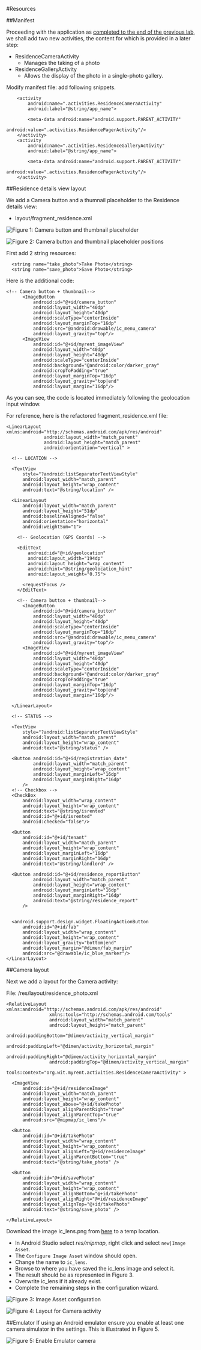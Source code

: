 #Resources


##Manifest

Proceeding with the application as [completed to the end of the previous lab](https://github.com/wit-ictskills-2016/myrent-14.git), we shall add two new activities, the content for which is provided in a later step:

- ResidenceCameraActivity
    - Manages the taking of a photo
- ResidenceGalleryActivity
    - Allows the display of the photo in a single-photo gallery.


Modify manifest file: add following snippets.

```
    <activity
        android:name=".activities.ResidenceCameraActivity"
        android:label="@string/app_name">
        
        <meta-data android:name="android.support.PARENT_ACTIVITY"
                   android:value=".activities.ResidencePagerActivity"/>
    </activity>
    <activity
        android:name=".activities.ResidenceGalleryActivity"
        android:label="@string/app_name">
        
        <meta-data android:name="android.support.PARENT_ACTIVITY"
                   android:value=".activities.ResidencePagerActivity"/>
    </activity>

```

##Residence details view layout

We add a Camera button and a thumnail placeholder to the Residence details view: 

- layout/fragment_residence.xml


![Figure 1: Camera button and thumbnail placeholder](img/01.png)

![Figure 2: Camera button and thumbnail placeholder positions](img/01a.png)

First add 2 string resources:

```
  <string name="take_photo">Take Photo</string>
  <string name="save_photo">Save Photo</string>
```
Here is the additional code:

```
<!-- Camera button + thumbnail-->
      <ImageButton
          android:id="@+id/camera_button"
          android:layout_width="40dp"
          android:layout_height="40dp"
          android:scaleType="centerInside"
          android:layout_marginTop="16dp"
          android:src="@android:drawable/ic_menu_camera"
          android:layout_gravity="top"/>
      <ImageView
          android:id="@+id/myrent_imageView"
          android:layout_width="40dp"
          android:layout_height="40dp"
          android:scaleType="centerInside"
          android:background="@android:color/darker_gray"
          android:cropToPadding="true"
          android:layout_marginTop="16dp"
          android:layout_gravity="top|end"
          android:layout_margin="16dp"/>

```
As you can see, the code is located immediately following the geolocation input window. 

For reference, here is the refactored fragment_residence.xml file:

```
<LinearLayout xmlns:android="http://schemas.android.com/apk/res/android"
              android:layout_width="match_parent"
              android:layout_height="match_parent"
              android:orientation="vertical" >

  <!-- LOCATION -->

  <TextView
      style="?android:listSeparatorTextViewStyle"
      android:layout_width="match_parent"
      android:layout_height="wrap_content"
      android:text="@string/location" />

  <LinearLayout
      android:layout_width="match_parent"
      android:layout_height="51dp"
      android:baselineAligned="false"
      android:orientation="horizontal"
      android:weightSum="1">

    <!-- Geolocation (GPS Coords) -->

    <EditText
        android:id="@+id/geolocation"
        android:layout_width="194dp"
        android:layout_height="wrap_content"
        android:hint="@string/geolocation_hint"
        android:layout_weight="0.75">

      <requestFocus />
    </EditText>

    <!-- Camera button + thumbnail-->
      <ImageButton
          android:id="@+id/camera_button"
          android:layout_width="40dp"
          android:layout_height="40dp"
          android:scaleType="centerInside"
          android:layout_marginTop="16dp"
          android:src="@android:drawable/ic_menu_camera"
          android:layout_gravity="top"/>
      <ImageView
          android:id="@+id/myrent_imageView"
          android:layout_width="40dp"
          android:layout_height="40dp"
          android:scaleType="centerInside"
          android:background="@android:color/darker_gray"
          android:cropToPadding="true"
          android:layout_marginTop="16dp"
          android:layout_gravity="top|end"
          android:layout_margin="16dp"/>

  </LinearLayout>

  <!-- STATUS -->

  <TextView
      style="?android:listSeparatorTextViewStyle"
      android:layout_width="match_parent"
      android:layout_height="wrap_content"
      android:text="@string/status" />

  <Button android:id="@+id/registration_date"
          android:layout_width="match_parent"
          android:layout_height="wrap_content"
          android:layout_marginLeft="16dp"
          android:layout_marginRight="16dp"
      />
  <!-- Checkbox -->
  <CheckBox
      android:layout_width="wrap_content"
      android:layout_height="wrap_content"
      android:text="@string/isrented"
      android:id="@+id/isrented"
      android:checked="false"/>

  <Button
      android:id="@+id/tenant"
      android:layout_width="match_parent"
      android:layout_height="wrap_content"
      android:layout_marginLeft="16dp"
      android:layout_marginRight="16dp"
      android:text="@string/landlord" />

  <Button android:id="@+id/residence_reportButton"
          android:layout_width="match_parent"
          android:layout_height="wrap_content"
          android:layout_marginLeft="16dp"
          android:layout_marginRight="16dp"
          android:text="@string/residence_report"
      />


  <android.support.design.widget.FloatingActionButton
      android:id="@+id/fab"
      android:layout_width="wrap_content"
      android:layout_height="wrap_content"
      android:layout_gravity="bottom|end"
      android:layout_margin="@dimen/fab_margin"
      android:src="@drawable/ic_blue_marker"/>
</LinearLayout>

```
##Camera layout

Next we add a layout for the Camera activity:

File: /res/layout/residence_photo.xml
```
<RelativeLayout xmlns:android="http://schemas.android.com/apk/res/android"
                xmlns:tools="http://schemas.android.com/tools"
                android:layout_width="match_parent"
                android:layout_height="match_parent"
                android:paddingBottom="@dimen/activity_vertical_margin"
                android:paddingLeft="@dimen/activity_horizontal_margin"
                android:paddingRight="@dimen/activity_horizontal_margin"
                android:paddingTop="@dimen/activity_vertical_margin"
                tools:context="org.wit.myrent.activities.ResidenceCameraActivity" >

  <ImageView
      android:id="@+id/residenceImage"
      android:layout_width="match_parent"
      android:layout_height="wrap_content"
      android:layout_above="@+id/takePhoto"
      android:layout_alignParentRight="true"
      android:layout_alignParentTop="true"
      android:src="@mipmap/ic_lens"/>

  <Button
      android:id="@+id/takePhoto"
      android:layout_width="wrap_content"
      android:layout_height="wrap_content"
      android:layout_alignLeft="@+id/residenceImage"
      android:layout_alignParentBottom="true"
      android:text="@string/take_photo" />

  <Button
      android:id="@+id/savePhoto"
      android:layout_width="wrap_content"
      android:layout_height="wrap_content"
      android:layout_alignBottom="@+id/takePhoto"
      android:layout_alignRight="@+id/residenceImage"
      android:layout_alignTop="@+id/takePhoto"
      android:text="@string/save_photo" />

</RelativeLayout>

```
Download the image ic_lens.png from [here](archives/ic_lens.png) to a temp location.

- In Android Studio select *res/mipmap*, right click and select `new|Image Asset`.
- The `Configure Image Asset` window should open.
- Change the name to `ic_lens`.
- Browse to where you have saved the ic_lens image and select it.
- The result should be as represented in Figure 3.
- Overwrite ic_lens if it already exist.
- Complete the remaining steps in the configuration wizard.

![Figure 3: Image Asset configuration](img/09.png)


![Figure 4: Layout for Camera activity](img/02.png)

##Emulator
If using an Android emulator ensure you enable at least one camera simulator in the settings. This is illustrated in Figure 5.

![Figure 5: Enable Emulator camera](img/08.png)